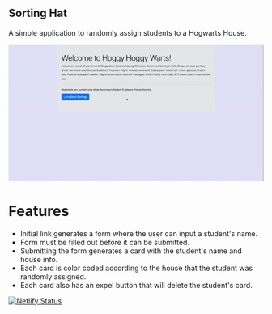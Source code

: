 ## Sorting Hat

A simple application to randomly assign students to a Hogwarts House. 

![GIF of Site](sorting-hat.gif)

# Features

- Initial link generates a form where the user can input a student's name. 
- Form must be filled out before it can be submitted. 
- Submitting the form generates a card with the student's name and house info. 
- Each card is color coded according to the house that the student was randomly assigned.
- Each card also has an expel button that will delete the student's card. 

[![Netlify Status](https://api.netlify.com/api/v1/badges/96324ba5-47dc-4124-b30d-78374cc0aa34/deploy-status)](https://app.netlify.com/sites/sorting-hat-mp/deploys)
